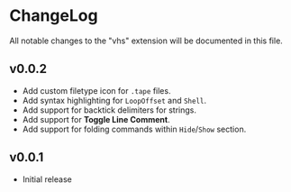 # ChangeLog

All notable changes to the "vhs" extension will be documented in this file.

## v0.0.2

- Add custom filetype icon for `.tape` files.
- Add syntax highlighting for `LoopOffset` and `Shell`.
- Add support for backtick delimiters for strings.
- Add support for **Toggle Line Comment**.
- Add support for folding commands within `Hide`/`Show` section.

## v0.0.1

- Initial release
